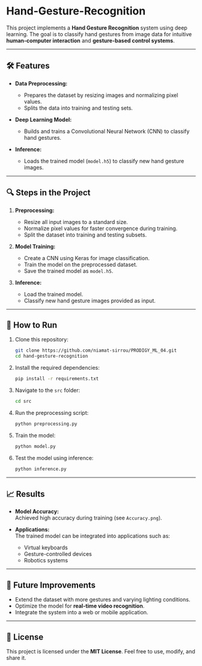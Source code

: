 # **Hand-Gesture-Recognition**

This project implements a **Hand Gesture Recognition** system using deep learning. The goal is to classify hand gestures from image data for intuitive **human-computer interaction** and **gesture-based control systems**.

---

## 🛠️ Features  

- **Data Preprocessing:**  
  - Prepares the dataset by resizing images and normalizing pixel values.  
  - Splits the data into training and testing sets.  

- **Deep Learning Model:**  
  - Builds and trains a Convolutional Neural Network (CNN) to classify hand gestures.  

- **Inference:**  
  - Loads the trained model (`model.h5`) to classify new hand gesture images.  

---



## 🔍 Steps in the Project  

1. **Preprocessing:**  
   - Resize all input images to a standard size.  
   - Normalize pixel values for faster convergence during training.  
   - Split the dataset into training and testing subsets.

2. **Model Training:**  
   - Create a CNN using Keras for image classification.  
   - Train the model on the preprocessed dataset.  
   - Save the trained model as `model.h5`.

3. **Inference:**  
   - Load the trained model.  
   - Classify new hand gesture images provided as input.  

---

## 🔧 How to Run  

1. Clone this repository:  
   ```bash
   git clone https://github.com/niamat-sirrou/PRODIGY_ML_04.git
   cd hand-gesture-recognition
   ```

2. Install the required dependencies:  
   ```bash
   pip install -r requirements.txt
   ```

3. Navigate to the `src` folder:  
   ```bash
   cd src
   ```

4. Run the preprocessing script:  
   ```bash
   python preprocessing.py
   ```

5. Train the model:  
   ```bash
   python model.py
   ```

6. Test the model using inference:  
   ```bash
   python inference.py
   ```

---

## 📈 Results  

- **Model Accuracy:**  
  Achieved high accuracy during training (see `Accuracy.png`).  

- **Applications:**  
  The trained model can be integrated into applications such as:  
  - Virtual keyboards  
  - Gesture-controlled devices  
  - Robotics systems  

---

## 🚀 Future Improvements  

- Extend the dataset with more gestures and varying lighting conditions.  
- Optimize the model for **real-time video recognition**.  
- Integrate the system into a web or mobile application.  

---

## 📝 License  

This project is licensed under the **MIT License**. Feel free to use, modify, and share it.
